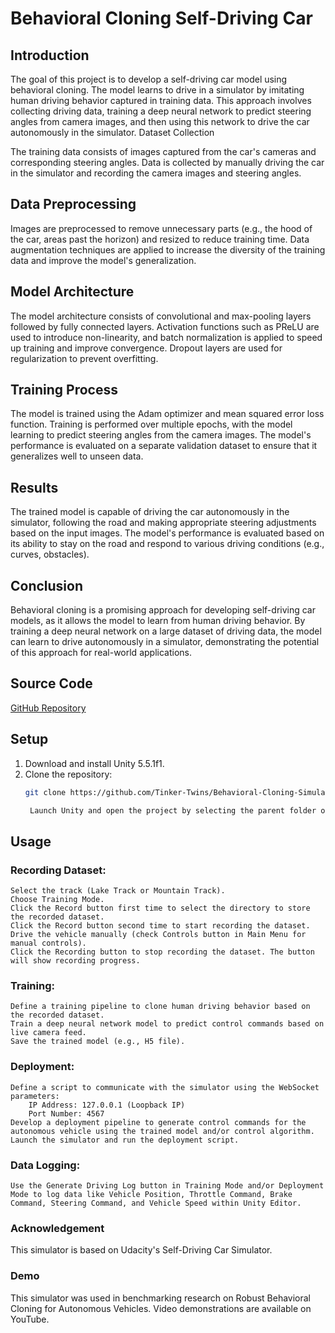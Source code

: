 
# Behavioral Cloning Self-Driving Car
## Introduction

The goal of this project is to develop a self-driving car model using behavioral cloning. The model learns to drive in a simulator by imitating human driving behavior captured in training data. This approach involves collecting driving data, training a deep neural network to predict steering angles from camera images, and then using this network to drive the car autonomously in the simulator.
Dataset Collection

The training data consists of images captured from the car's cameras and corresponding steering angles.
Data is collected by manually driving the car in the simulator and recording the camera images and steering angles.

## Data Preprocessing

Images are preprocessed to remove unnecessary parts (e.g., the hood of the car, areas past the horizon) and resized to reduce training time.
Data augmentation techniques are applied to increase the diversity of the training data and improve the model's generalization.

## Model Architecture

The model architecture consists of convolutional and max-pooling layers followed by fully connected layers.
Activation functions such as PReLU are used to introduce non-linearity, and batch normalization is applied to speed up training and improve convergence.
Dropout layers are used for regularization to prevent overfitting.

## Training Process

The model is trained using the Adam optimizer and mean squared error loss function.
Training is performed over multiple epochs, with the model learning to predict steering angles from the camera images.
The model's performance is evaluated on a separate validation dataset to ensure that it generalizes well to unseen data.

## Results

The trained model is capable of driving the car autonomously in the simulator, following the road and making appropriate steering adjustments based on the input images.
The model's performance is evaluated based on its ability to stay on the road and respond to various driving conditions (e.g., curves, obstacles).

## Conclusion

Behavioral cloning is a promising approach for developing self-driving car models, as it allows the model to learn from human driving behavior. By training a deep neural network on a large dataset of driving data, the model can learn to drive autonomously in a simulator, demonstrating the potential of this approach for real-world applications.


## Source Code
[GitHub Repository](https://github.com/Tinker-Twins/Behavioral-Cloning-Simulator)

## Setup
1. Download and install Unity 5.5.1f1.
2. Clone the repository:
   ```bash
   git clone https://github.com/Tinker-Twins/Behavioral-Cloning-Simulator.git

    Launch Unity and open the project by selecting the parent folder of the cloned repository.

## Usage

 
### Recording Dataset:

    Select the track (Lake Track or Mountain Track).
    Choose Training Mode.
    Click the Record button first time to select the directory to store the recorded dataset.
    Click the Record button second time to start recording the dataset.
    Drive the vehicle manually (check Controls button in Main Menu for manual controls).
    Click the Recording button to stop recording the dataset. The button will show recording progress.

### Training:

    Define a training pipeline to clone human driving behavior based on the recorded dataset.
    Train a deep neural network model to predict control commands based on live camera feed.
    Save the trained model (e.g., H5 file).

### Deployment:

    Define a script to communicate with the simulator using the WebSocket parameters:
        IP Address: 127.0.0.1 (Loopback IP)
        Port Number: 4567
    Develop a deployment pipeline to generate control commands for the autonomous vehicle using the trained model and/or control algorithm.
    Launch the simulator and run the deployment script.

### Data Logging:

    Use the Generate Driving Log button in Training Mode and/or Deployment Mode to log data like Vehicle Position, Throttle Command, Brake Command, Steering Command, and Vehicle Speed within Unity Editor.


### Acknowledgement

This simulator is based on Udacity's Self-Driving Car Simulator.

### Demo

This simulator was used in benchmarking research on Robust Behavioral Cloning for Autonomous Vehicles. Video demonstrations are available on YouTube.
